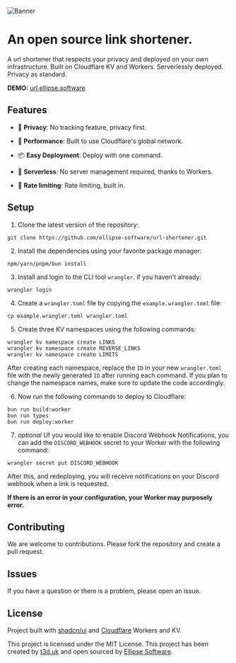 ![Banner](https://storage.ellipse.software/url.png?a=b)

# An open source link shortener.

A url shortener that respects your privacy and deployed on your own infrastructure. Built on Cloudflare KV and Workers. Serverlessly deployed. Privacy as
standard.

**DEMO:** [url.ellipse.software](https://url.ellipse.software)

## Features

- 👮 **Privacy**: No tracking feature, privacy first.

- 🚀 **Performance**: Built to use Cloudflare's global network.

- 📦 **Easy Deployment**: Deploy with one command.

- 📡 **Serverless**: No server management required, thanks to Workers.

- 🧪 **Rate limiting**: Rate limiting, built in.

## Setup

1. Clone the latest version of the repository:

```
git clone https://github.com/ellipse-software/url-shortener.git
```

2. Install the dependencies using your favorite package manager:

```
npm/yarn/pnpm/bun install
```

3. Install and login to the CLI tool `wrangler`. if you haven't already:

```
wrangler login
```

4. Create a `wrangler.toml` file by copying the `example.wrangler.toml` file:

```
cp example.wrangler.toml wrangler.toml
```

5. Create three KV namespaces using the following commands:

```
wrangler kv namespace create LINKS
wrangler kv namespace create REVERSE_LINKS
wrangler kv namespace create LIMITS
```

After creating each namespace, replace the `ID` in your new `wrangler.toml` file with the newly generated `ID` after running each command. If you plan to change the namespace names, make sure to update the code accordingly.

6. Now run the following commands to deploy to Cloudflare:

```
bun run build:worker
bun run types
bun run deploy:worker
```

7. _optional_ Uf you would like to enable Discord Webhook Notifications, you can add the `DISCORD_WEBHOOK` secret to your Worker with the following command:

```
wrangler secret put DISCORD_WEBHOOK
```

After this, and redeploying, you will receive notifications on your Discord webhook when a link is requested.

**If there is an error in your configuration, your Worker may purposely error.**

## Contributing

We are welcome to contributions. Please fork the repository and create a pull request.

## Issues

If you have a question or there is a problem, please open an issue.

## License

Project built with [shadcn/ui](https://ui.shadcn.com) and [Cloudflare](https://cloudflare.com) Workers and KV.

This project is licensed under the MIT License. This project has been created by [t3d.uk](https://t3d.uk) and open sourced by [Ellipse Software](https://ellipse.software).

